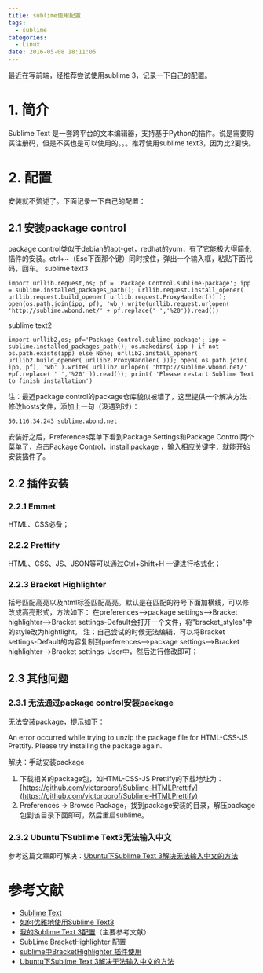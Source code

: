 ```yaml
---
title: sublime使用配置
tags:
  - sublime
categories:
  - Linux
date: 2016-05-08 18:11:05
---
```


最近在写前端，经推荐尝试使用sublime 3，记录一下自己的配置。

1\. 简介
======

Sublime Text 是一套跨平台的文本编辑器，支持基于Python的插件。说是需要购买注册码，但是不买也是可以使用的。。。推荐使用sublime text3，因为比2要快。

2\. 配置
======

安装就不赘述了。下面记录一下自己的配置：

2.1 安装package control
---------------------

package control类似于debian的apt-get，redhat的yum，有了它能极大得简化插件的安装。ctrl+~（Esc下面那个键）同时按住，弹出一个输入框，粘贴下面代码，回车。 sublime text3

    import urllib.request,os; pf = 'Package Control.sublime-package'; ipp = sublime.installed_packages_path(); urllib.request.install_opener( urllib.request.build_opener( urllib.request.ProxyHandler()) ); open(os.path.join(ipp, pf), 'wb').write(urllib.request.urlopen( 'http://sublime.wbond.net/' + pf.replace(' ','%20')).read())
    

sublime text2

    import urllib2,os; pf='Package Control.sublime-package'; ipp = sublime.installed_packages_path(); os.makedirs( ipp ) if not os.path.exists(ipp) else None; urllib2.install_opener( urllib2.build_opener( urllib2.ProxyHandler( ))); open( os.path.join( ipp, pf), 'wb' ).write( urllib2.urlopen( 'http://sublime.wbond.net/' +pf.replace( ' ','%20' )).read()); print( 'Please restart Sublime Text to finish installation')
    

注：最近package control的package仓库貌似被墙了，这里提供一个解决方法：修改hosts文件，添加上一句（没遇到过）：

    50.116.34.243 sublime.wbond.net
    

安装好之后，Preferences菜单下看到Package Settings和Package Control两个菜单了，点击Package Control，install package ，输入相应关键字，就能开始安装插件了。

2.2 插件安装
--------

### 2.2.1 Emmet

HTML、CSS必备；

### 2.2.2 Prettify

HTML、CSS、JS、JSON等可以通过Ctrl+Shift+H 一键进行格式化；

### 2.2.3 Bracket Highlighter

括号匹配高亮以及html标签匹配高亮。默认是在匹配的符号下面加横线，可以修改成高亮形式，方法如下： 在preferences-->package settings-->Bracket highlighter-->Bracket settings-Default会打开一个文件，将"bracket_styles"中的style改为hightlight。 注：自己尝试的时候无法编辑，可以将Bracket settings-Default的内容复制到preferences-->package settings-->Bracket highlighter-->Bracket settings-User中，然后进行修改即可；

2.3 其他问题
--------

### 2.3.1 无法通过package control安装package

无法安装package，提示如下：

An error occurred while trying to unzip the package file for HTML-CSS-JS Prettify. Please try installing the package again.

解决：手动安装package

1.  下载相关的package包，如HTML-CSS-JS Prettify的下载地址为：[https://github.com/victorporof/Sublime-HTMLPrettify](https://github.com/victorporof/Sublime-HTMLPrettify)
2.  Preferences -> Browse Package，找到package安装的目录，解压package包到该目录下面即可，然后重启sublime。

### 2.3.2 Ubuntu下Sublime Text3无法输入中文

参考这篇文章即可解决：[Ubuntu下Sublime Text 3解决无法输入中文的方法](http://jingyan.baidu.com/article/f3ad7d0ff8731609c3345b3b.html)

参考文献
====

*   [Sublime Text](https://www.wikiwand.com/zh-cn/Sublime_Text)
*   [如何优雅地使用Sublime Text3](http://www.jianshu.com/p/3cb5c6f2421c#)
*   [我的Sublime Text 3配置](https://segmentfault.com/a/1190000000770104)（主要参考文献）
*   [SubLime BracketHighlighter 配置](http://www.cnblogs.com/cart55free99/p/3502025.html)
*   [sublime中BracketHighlighter 插件使用](http://www.cnblogs.com/liu-liang/archive/2013/06/09/3129471.html)
*   [Ubuntu下Sublime Text 3解决无法输入中文的方法](http://jingyan.baidu.com/article/f3ad7d0ff8731609c3345b3b.html)
